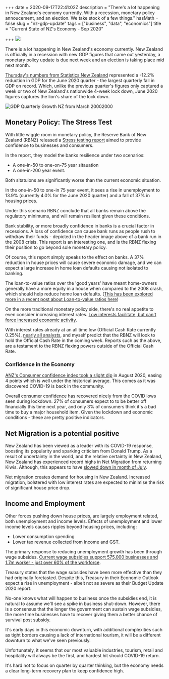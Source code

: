 +++
date = 2020-09-17T22:41:02Z
description = "There's a lot happening in New Zealand's economy currently. With a recession, monetary policy annoucement, and an election. We take stock of a few things."
hasMath = false
slug = "nz-gdp-update"
tags = ["business", "data", "economics"]
title = "Current State of NZ's Economy - Sep 2020"

+++
![](https://upload.wikimedia.org/wikipedia/commons/b/b4/Northern_Rock_Queue.jpg)

There is a lot happening in New Zealand's economy currently. New Zealand is officially in a recession with new GDP figures that came out yesterday, a monetary policy update is due next week and an election is taking place mid next month.

[Thursday's numbers from Statistics New Zealand](https://www.stats.govt.nz/indicators/gross-domestic-product-gdp) represented a -12.2% reduction in GDP for the June 2020 quarter - the largest quarterly fall in GDP on record. Which, unlike the previous quarter's figures only captured a week or two of New Zealand's nationwide 4-week lock down, June 2020 figures captures the lion's share of the lock down.

![GDP Quarterly Growth NZ from March 20002000](/static/graphs/gdp.png)

## Monetary Policy: The Stress Test

With little wiggle room in monetary policy, the Reserve Bank of New Zealand (RBNZ) released a [Stress testing report](https://www.rbnz.govt.nz/-/media/ReserveBank/Files/Publications/Bulletins/2020/rbb2020-83-03.pdf?revision=63e16030-7960-4a72-b9b5-c9f5e798a4f8) aimed to provide confidence to businesses and consumers.

In the report, they model the banks resilience under two scenarios:

* A one-in-50 to one-on-75 year sitauation
* A one-in-200 year event.

Both sitatuions are significantly worse than the current economic situation.

In the one-in-50 to one-in 75 year event, it sees a rise in unemployment to 13.9% (currently 4.0% for the June 2020 quarter) and a fall of 37% in housing prices.

Under this scenario RBNZ conclude that all banks remain above the regulatory minimums, and will remain resilient given these conditions.

Bank stability, or more broadly confidence in banks is a crucial factor in recessions. A loss of confidence can cause bank runs as people rush to withdraw their funds - depicted in the header image above of a bank run in the 2008 crisis. This report is an interesting one, and is the RBNZ flexing their position to go beyond sole monetary policy.

Of course, this report simply speaks to the effect on banks. A 37% reduction in house prices will cause severe economic damage, and we can expect a large increase in home loan defaults causing not isolated to banking.

The loan-to-value ratios over the 'good years' have meant home-owners generally have a more equity in a house when compared to the 2008 crash, which should help reduce home loan defaults. ([This has been explored more in a recent post about Loan-to-value ratios here](https://jamesmalcolm.me/posts/effect-loan-to-value/))

On the more traditional monetary policy side, there's no real appetite to even consider increasing interest rates. [Low interests facilitate, but can't force increased economic activity](https://www.rbnz.govt.nz/news/2020/09/confidence-in-a-world-of-uncertainty).

With interest rates already at an all time low (Official Cash Rate currently 0.25%), [nearly all analysts](https://www.finder.com/nz/rbnz-cash-rate), and myself predict that the RBNZ will look to hold the Official Cash Rate in the coming week. Reports such as the above, are a testament to the RBNZ flexing powers outside of the Official Cash Rate.

### Confidence in the Economy

[ANZ's Consumer confidence index took a slight dip](https://www.anz.co.nz/content/dam/anzconz/documents/economics-and-market-research/2020/ANZ-ConsumerConfidence-20200828.pdf) in August 2020, easing 4 points which is well under the historical average. This comes as it was discovered COVID-19 is back in the community.

Overall consumer confidence has recovered nicely from the COVID lows seen during lockdown. 27% of consumers expect to to be better off financially this time next year, and only 3% of consumers think it's a bad time to buy a major household item. Given the lockdown and economic conditions - these are pretty positive indicators.

## Net Migration is a potential positive

New Zealand has been viewed as a leader with its COVID-19 response, boosting its popularity and sparking criticism from Donald Trump. As a result of uncertainty in the world, and the relative certainty in New Zealand, New Zealand has experienced record highs in Net Migration from returning Kiwis. Although, this appears to have [slowed down in month of July](https://www.stats.govt.nz/news/migration-flows-down-to-a-trickle).

Net migration creates demand for housing in New Zealand. Increased migration, bolstered with low interest rates are expected to minimise the risk of significant house price drop.

## Income and Employment

Other forces pushing down house prices, are largely employment related, both unemployment and income levels. Effects of unemployment and lower income levels causes ripples beyond housing prices, including:

* Lower consumption spending
* Lower tax revenue collected from Income and GST.

The primary response to reducing unemployment growth has been through wage subsides. [Current wage subsidies support 575,000 businesses and 1.7m worker - just over 60% of the workforce](https://www.treasury.govt.nz/system/files/2020-09/prefu20.pdf).

Treasury states that the wage subsides have been more effective than they had originally foretasted. Despite this, Treasury in their Economic Outlook expect a rise in unemployment - albeit not as severe as their Budget Update 2020 report.

No-one knows what will happen to business once the subsidies end, it is natural to assume we'll see a spike in business shut-down. However, there is a consensus that the longer the government can sustain wage subsidies, the more time businesses have to recover giving them a better chance of survival post subsidy.

It's early days in this economic downturn, with additional complexities such as tight borders causing a lack of international tourism, it will be a different downturn to what we've seen previously.

Unfortunately, it seems that our most valuable industries, tourism, retail and hospitality will always be the first, and hardest hit should COVID-19 return.

It's hard not to focus on quarter by quarter thinking, but the economy needs a clear long-term recovery plan to keep confidence high.